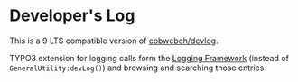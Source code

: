 # Developer's Log

This is a 9 LTS compatible version of [cobwebch/devlog](https://github.com/cobwebch/devlog).
 
TYPO3 extension for logging calls form the [Logging Framework](https://docs.typo3.org/m/typo3/reference-coreapi/master/en-us/ApiOverview/Logging/Index.html) (instead of `GeneralUtility:devLog()`) and browsing and searching those entries.